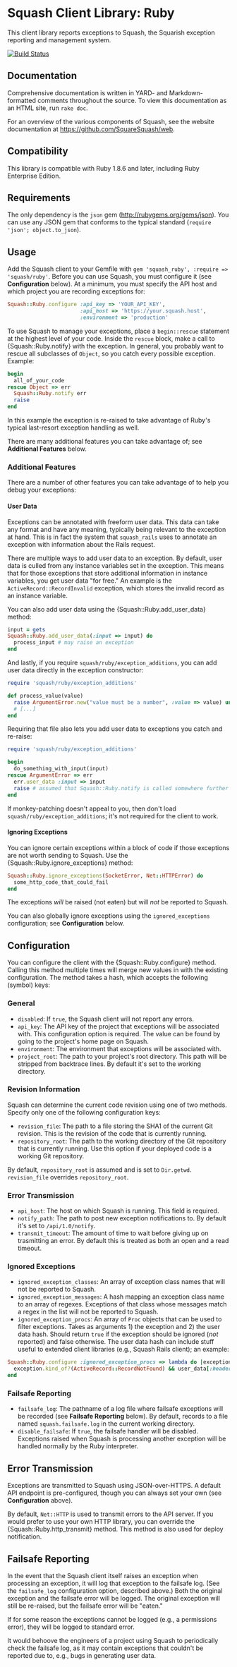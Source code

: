 Squash Client Library: Ruby
===========================

This client library reports exceptions to Squash, the Squarish exception
reporting and management system.

[![Build Status](https://travis-ci.org/SquareSquash/ruby.png)](https://travis-ci.org/SquareSquash/ruby)

Documentation
-------------

Comprehensive documentation is written in YARD- and Markdown-formatted comments
throughout the source. To view this documentation as an HTML site, run
`rake doc`.

For an overview of the various components of Squash, see the website
documentation at https://github.com/SquareSquash/web.

Compatibility
-------------

This library is compatible with Ruby 1.8.6 and later, including Ruby Enterprise
Edition.

Requirements
------------

The only dependency is the `json` gem (http://rubygems.org/gems/json). You can use
any JSON gem that conforms to the typical standard (`require 'json';
object.to_json`).

Usage
-----

Add the Squash client to your Gemfile with
`gem 'squash_ruby', :require => 'squash/ruby'`. Before you can use Squash, you
must configure it (see **Configuration** below). At a minimum, you must specify
the API host and which project you are recording exceptions for:

```` ruby
Squash::Ruby.configure :api_key => 'YOUR_API_KEY',
                       :api_host => 'https://your.squash.host',
                       :environment => 'production'
````

To use Squash to manage your exceptions, place a `begin::rescue` statement at
the highest level of your code. Inside the `rescue` block, make a call to
{Squash::Ruby.notify} with the exception. In general, you probably want to
rescue all subclasses of `Object`, so you catch every possible exception.
Example:

```` ruby
begin
  all_of_your_code
rescue Object => err
  Squash::Ruby.notify err
  raise
end
````

In this example the exception is re-raised to take advantage of Ruby's typical
last-resort exception handling as well.

There are many additional features you can take advantage of; see **Additional
Features** below.

### Additional Features

There are a number of other features you can take advantage of to help you debug
your exceptions:

#### User Data

Exceptions can be annotated with freeform user data. This data can take any
format and have any meaning, typically being relevant to the exception at hand.
This is in fact the system that `squash_rails` uses to annotate an exception
with information about the Rails request.

There are multiple ways to add user data to an exception. By default, user data
is culled from any instance variables set in the exception. This means that for
those exceptions that store additional information in instance variables, you
get user data "for free." An example is the `ActiveRecord::RecordInvalid`
exception, which stores the invalid record as an instance variable.

You can also add user data using the {Squash::Ruby.add_user_data} method:

```` ruby
input = gets
Squash::Ruby.add_user_data(:input => input) do
  process_input # may raise an exception
end
````

And lastly, if you require `squash/ruby/exception_additions`, you can add user
data directly in the exception constructor:

```` ruby
require 'squash/ruby/exception_additions'

def process_value(value)
  raise ArgumentError.new("value must be a number", :value => value) unless value.kind_of?(Fixnum)
  # [...]
end
````

Requiring that file also lets you add user data to exceptions you catch and
re-raise:

```` ruby
require 'squash/ruby/exception_additions'

begin
  do_something_with_input(input)
rescue ArgumentError => err
  err.user_data :input => input
  raise # assumed that Squash::Ruby.notify is called somewhere further up in the stack
end
````

If monkey-patching doesn't appeal to you, then don't load
`squash/ruby/exception_additions`; it's not required for the client to work.

#### Ignoring Exceptions

You can ignore certain exceptions within a block of code if those exceptions are
not worth sending to Squash. Use the {Squash::Ruby.ignore_exceptions} method:

```` ruby
Squash::Ruby.ignore_exceptions(SocketError, Net::HTTPError) do
  some_http_code_that_could_fail
end
````

The exceptions _will_ be raised (not eaten) but will _not_ be reported to
Squash.

You can also globally ignore exceptions using the `ignored_exceptions`
configuration; see **Configuration** below.

Configuration
-------------

You can configure the client with the {Squash::Ruby.configure} method. Calling
this method multiple times will merge new values in with the existing
configuration. The method takes a hash, which accepts the following (symbol)
keys:

### General

* `disabled`: If `true`, the Squash client will not report any errors.
* `api_key`: The API key of the project that exceptions will be associated with.
  This configuration option is required. The value can be found by going to the
  project's home page on Squash.
* `environment`: The environment that exceptions will be associated with.
* `project_root`: The path to your project's root directory. This path will be
  stripped from backtrace lines. By default it's set to the working directory.

### Revision Information

Squash can determine the current code revision using one of two methods. Specify
only one of the following configuration keys:

* `revision_file`: The path to a file storing the SHA1 of the current Git
  revision. This is the revision of the code that is currently running.
* `repository_root`: The path to the working directory of the Git repository
  that is currently running. Use this option if your deployed code is a working
  Git repository.

By default, `repository_root` is assumed and is set to `Dir.getwd`.
`revision_file` overrides `repository_root`.

### Error Transmission

* `api_host`: The host on which Squash is running. This field is required.
* `notify_path`: The path to post new exception notifications to. By default
  it's set to `/api/1.0/notify`.
* `transmit_timeout`: The amount of time to wait before giving up on trasmitting
  an error. By default this is treated as both an open and a read timeout.

### Ignored Exceptions

* `ignored_exception_classes`: An array of exception class names that will not
  be reported to Squash.
* `ignored_exception_messages`: A hash mapping an exception class name to an
  array of regexes. Exceptions of that class whose messages match a regex in the
  list will not be reported to Squash.
* `ignored_exception_procs`: An array of `Proc` objects that can be used to
  filter exceptions. Takes as arguments 1) the exception and 2) the user data
  hash. Should return `true` if the exception should be ignored (_not_ reported)
  and false otherwise. The user data hash can include stuff useful to extended
  client libraries (e.g., Squash Rails client); an example:

```` ruby
Squash::Ruby.configure :ignored_exception_procs => lambda do |exception, user_data|
  exception.kind_of?(ActiveRecord::RecordNotFound) && user_data[:headers]['X-Testing'].blank?
end
````

### Failsafe Reporting

* `failsafe_log`: The pathname of a log file where failsafe exceptions will be
  recorded (see **Failsafe Reporting** below). By default, records to a file
  named `squash.failsafe.log` in the current working directory.
* `disable_failsafe`: If `true`, the failsafe handler will be disabled.
  Exceptions raised when Squash is processing another exception will be handled
  normally by the Ruby interpreter.

Error Transmission
------------------

Exceptions are transmitted to Squash using JSON-over-HTTPS. A default API
endpoint is pre-configured, though you can always set your own (see
**Configuration** above).

By default, `Net::HTTP` is used to transmit errors to the API server. If you
would prefer to use your own HTTP library, you can override the
{Squash::Ruby.http_transmit} method. This method is also used for deploy
notification.

Failsafe Reporting
------------------

In the event that the Squash client itself raises an exception when processing
an exception, it will log that exception to the failsafe log. (See the
`failsafe_log` configuration option, described above.) Both the original
exception and the failsafe error will be logged. The original exception will
still be re-raised, but the failsafe error will be "eaten."

If for some reason the exceptions cannot be logged (e.g., a permissions error),
they will be logged to standard error.

It would behoove the engineers of a project using Squash to periodically check
the failsafe log, as it may contain exceptions that couldn't be reported due
to, e.g., bugs in generating user data.

